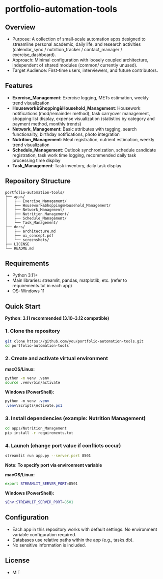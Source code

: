 # portfolio-automation-tools

## Overview

* Purpose: A collection of small-scale automation apps designed to streamline personal academic, daily life, and research activities (calendar_sync / nutrition_tracker / contact_manager / exercise_dashboard).
* Approach: Minimal configuration with loosely coupled architecture, independent of shared modules (common/ currently unused).
* Target Audience: First-time users, interviewers, and future contributors.

## Features

* **Exercise_Management**: Exercise logging, METs estimation, weekly trend visualization
* **Housework&Shopping&Household_Management**: Housework notifications (mod/remainder method), task carryover management, shopping list display, expense visualization (statistics by category and payment method, monthly trends)
* **Network_Management**: Basic attributes with tagging, search functionality, birthday notifications, photo integration
* **Nutrition_Management**: Meal registration, nutrient estimation, weekly trend visualization
* **Schedule_Management**: Outlook synchronization, schedule candidate registration, task work time logging, recommended daily task processing time display
* **Task_Management**: Task inventory, daily task display

## Repository Structure

```
portfolio-automation-tools/
├── apps/
│   ├── Exercise_Management/
│   ├── Housework&Shopping&Household_Management/
│   ├── Network_Management/
│   ├── Nutrition_Management/
│   ├── Schedule_Management/
│   └── Task_Management/
├── docs/
│   ├── architecture.md
│   ├── ui_concept.pdf
│   └── screenshots/
├── LICENSE
└── README.md
```

## Requirements

* Python 3.11+
* Main libraries: streamlit, pandas, matplotlib, etc. (refer to requirements.txt in each app)
* OS: Windows 11

## Quick Start

**Python: 3.11 recommended (3.10–3.12 compatible)**

### 1. Clone the repository

```bash
git clone https://github.com/you/portfolio-automation-tools.git
cd portfolio-automation-tools
```

### 2. Create and activate virtual environment

**macOS/Linux:**

```bash
python -m venv .venv
source .venv/bin/activate
```

**Windows (PowerShell):**

```powershell
python -m venv .venv
.venv\Scripts\Activate.ps1
```

### 3. Install dependencies (example: Nutrition Management)

```bash
cd apps/Nutrition_Management
pip install -r requirements.txt
```

### 4. Launch (change port value if conflicts occur)

```bash
streamlit run app.py --server.port 8501
```

**Note: To specify port via environment variable**

**macOS/Linux:**

```bash
export STREAMLIT_SERVER_PORT=8501
```

**Windows (PowerShell):**

```powershell
$Env:STREAMLIT_SERVER_PORT=8501
```

## Configuration

* Each app in this repository works with default settings. No environment variable configuration required.
* Databases use relative paths within the app (e.g., tasks.db).
* No sensitive information is included.

## License

* MIT
